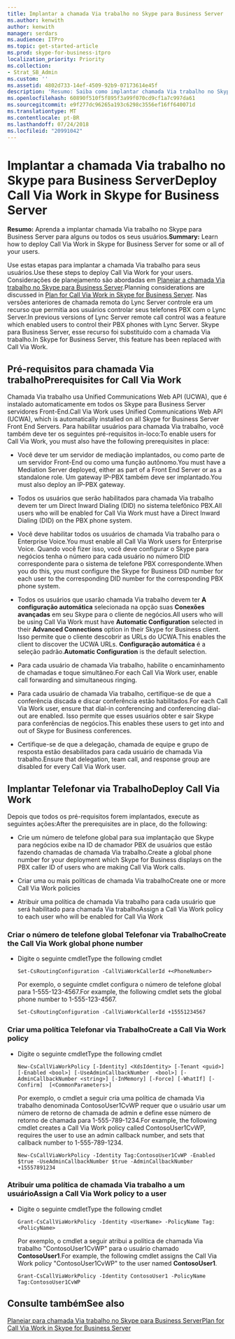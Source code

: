 ```yaml
---
title: Implantar a chamada Via trabalho no Skype para Business Server
ms.author: kenwith
author: kenwith
manager: serdars
ms.audience: ITPro
ms.topic: get-started-article
ms.prod: skype-for-business-itpro
localization_priority: Priority
ms.collection:
- Strat_SB_Admin
ms.custom: ''
ms.assetid: 4802d733-14ef-4509-92b9-07173614e45f
description: 'Resumo: Saiba como implantar chamada Via trabalho no Skype para Business Server para alguns ou todos os seus usuários.'
ms.openlocfilehash: 60890f510f5f895f3a99f070cd9cf1a7c997da61
ms.sourcegitcommit: e9f277dc96265a193c6298c3556ef16ff640071d
ms.translationtype: MT
ms.contentlocale: pt-BR
ms.lasthandoff: 07/24/2018
ms.locfileid: "20991042"
---
```

# <a name="deploy-call-via-work-in-skype-for-business-server"></a><span data-ttu-id="d95a5-103">Implantar a chamada Via trabalho no Skype para Business Server</span><span class="sxs-lookup"><span data-stu-id="d95a5-103">Deploy Call Via Work in Skype for Business Server</span></span>
 
<span data-ttu-id="d95a5-104">**Resumo:** Aprenda a implantar chamada Via trabalho no Skype para Business Server para alguns ou todos os seus usuários.</span><span class="sxs-lookup"><span data-stu-id="d95a5-104">**Summary:** Learn how to deploy Call Via Work in Skype for Business Server for some or all of your users.</span></span>
  
<span data-ttu-id="d95a5-105">Use estas etapas para implantar a chamada Via trabalho para seus usuários.</span><span class="sxs-lookup"><span data-stu-id="d95a5-105">Use these steps to deploy Call Via Work for your users.</span></span> <span data-ttu-id="d95a5-106">Considerações de planejamento são abordadas em [Planejar a chamada Via trabalho no Skype para Business Server](../plan-your-deployment/enterprise-voice-solution/call-via-work.md).</span><span class="sxs-lookup"><span data-stu-id="d95a5-106">Planning considerations are discussed in [Plan for Call Via Work in Skype for Business Server](../plan-your-deployment/enterprise-voice-solution/call-via-work.md).</span></span> <span data-ttu-id="d95a5-107">Nas versões anteriores de chamada remota do Lync Server controle era um recurso que permitia aos usuários controlar seus telefones PBX com o Lync Server.</span><span class="sxs-lookup"><span data-stu-id="d95a5-107">In previous versions of Lync Server remote call control was a feature which enabled users to control their PBX phones with Lync Server.</span></span> <span data-ttu-id="d95a5-108">Skype para Business Server, esse recurso foi substituído com a chamada Via trabalho.</span><span class="sxs-lookup"><span data-stu-id="d95a5-108">In Skype for Business Server, this feature has been replaced with Call Via Work.</span></span> 
  
## <a name="prerequisites-for-call-via-work"></a><span data-ttu-id="d95a5-109">Pré-requisitos para chamada Via trabalho</span><span class="sxs-lookup"><span data-stu-id="d95a5-109">Prerequisites for Call Via Work</span></span>

<span data-ttu-id="d95a5-110">Chamada Via trabalho usa Unified Communications Web API (UCWA), que é instalado automaticamente em todos os Skype para Business Server servidores Front-End.</span><span class="sxs-lookup"><span data-stu-id="d95a5-110">Call Via Work uses Unified Communications Web API (UCWA), which is automatically installed on all Skype for Business Server Front End Servers.</span></span> <span data-ttu-id="d95a5-111">Para habilitar usuários para chamada Via trabalho, você também deve ter os seguintes pré-requisitos in-loco:</span><span class="sxs-lookup"><span data-stu-id="d95a5-111">To enable users for Call Via Work, you must also have the following prerequisites in place:</span></span> 
  
- <span data-ttu-id="d95a5-112">Você deve ter um servidor de mediação implantados, ou como parte de um servidor Front-End ou como uma função autônomo.</span><span class="sxs-lookup"><span data-stu-id="d95a5-112">You must have a Mediation Server deployed, either as part of a Front End Server or as a standalone role.</span></span> <span data-ttu-id="d95a5-113">Um gateway IP-PBX também deve ser implantado.</span><span class="sxs-lookup"><span data-stu-id="d95a5-113">You must also deploy an IP-PBX gateway.</span></span>
    
- <span data-ttu-id="d95a5-114">Todos os usuários que serão habilitados para chamada Via trabalho devem ter um Direct Inward Dialing (DID) no sistema telefônico PBX.</span><span class="sxs-lookup"><span data-stu-id="d95a5-114">All users who will be enabled for Call Via Work must have a Direct Inward Dialing (DID) on the PBX phone system.</span></span> 
    
- <span data-ttu-id="d95a5-115">Você deve habilitar todos os usuários de chamada Via trabalho para o Enterprise Voice.</span><span class="sxs-lookup"><span data-stu-id="d95a5-115">You must enable all Call Via Work users for Enterprise Voice.</span></span> <span data-ttu-id="d95a5-116">Quando você fizer isso, você deve configurar o Skype para negócios tenha o número para cada usuário no número DID correspondente para o sistema de telefone PBX correspondente.</span><span class="sxs-lookup"><span data-stu-id="d95a5-116">When you do this, you must configure the Skype for Business DID number for each user to the corresponding DID number for the corresponding PBX phone system.</span></span> 
    
- <span data-ttu-id="d95a5-117">Todos os usuários que usarão chamada Via trabalho devem ter **A configuração automática** selecionada na opção suas **Conexões avançadas** em seu Skype para o cliente de negócios.</span><span class="sxs-lookup"><span data-stu-id="d95a5-117">All users who will be using Call Via Work must have **Automatic Configuration** selected in their **Advanced Connections** option in their Skype for Business client.</span></span> <span data-ttu-id="d95a5-118">Isso permite que o cliente descobrir as URLs do UCWA.</span><span class="sxs-lookup"><span data-stu-id="d95a5-118">This enables the client to discover the UCWA URLs.</span></span> <span data-ttu-id="d95a5-119">**Configuração automática** é a seleção padrão.</span><span class="sxs-lookup"><span data-stu-id="d95a5-119">**Automatic Configuration** is the default selection.</span></span>
    
- <span data-ttu-id="d95a5-120">Para cada usuário de chamada Via trabalho, habilite o encaminhamento de chamadas e toque simultâneo.</span><span class="sxs-lookup"><span data-stu-id="d95a5-120">For each Call Via Work user, enable call forwarding and simultaneous ringing.</span></span> 
    
- <span data-ttu-id="d95a5-121">Para cada usuário de chamada Via trabalho, certifique-se de que a conferência discada e discar conferência estão habilitados.</span><span class="sxs-lookup"><span data-stu-id="d95a5-121">For each Call Via Work user, ensure that dial-in conferencing and conferencing dial-out are enabled.</span></span> <span data-ttu-id="d95a5-122">Isso permite que esses usuários obter e sair Skype para conferências de negócios.</span><span class="sxs-lookup"><span data-stu-id="d95a5-122">This enables these users to get into and out of Skype for Business conferences.</span></span>
    
- <span data-ttu-id="d95a5-123">Certifique-se de que a delegação, chamada de equipe e grupo de resposta estão desabilitados para cada usuário de chamada Via trabalho.</span><span class="sxs-lookup"><span data-stu-id="d95a5-123">Ensure that delegation, team call, and response group are disabled for every Call Via Work user.</span></span>
    
## <a name="deploy-call-via-work"></a><span data-ttu-id="d95a5-124">Implantar Telefonar via Trabalho</span><span class="sxs-lookup"><span data-stu-id="d95a5-124">Deploy Call Via Work</span></span>

<span data-ttu-id="d95a5-125">Depois que todos os pré-requisitos forem implantados, execute as seguintes ações:</span><span class="sxs-lookup"><span data-stu-id="d95a5-125">After the prerequisites are in place, do the following:</span></span>
  
- <span data-ttu-id="d95a5-126">Crie um número de telefone global para sua implantação que Skype para negócios exibe na ID de chamador PBX de usuários que estão fazendo chamadas de chamada Via trabalho.</span><span class="sxs-lookup"><span data-stu-id="d95a5-126">Create a global phone number for your deployment which Skype for Business displays on the PBX caller ID of users who are making Call Via Work calls.</span></span> 
    
- <span data-ttu-id="d95a5-127">Criar uma ou mais políticas de chamada Via trabalho</span><span class="sxs-lookup"><span data-stu-id="d95a5-127">Create one or more Call Via Work policies</span></span>
    
- <span data-ttu-id="d95a5-128">Atribuir uma política de chamada Via trabalho para cada usuário que será habilitado para chamada Via trabalho</span><span class="sxs-lookup"><span data-stu-id="d95a5-128">Assign a Call Via Work policy to each user who will be enabled for Call Via Work</span></span>
    
### <a name="create-the-call-via-work-global-phone-number"></a><span data-ttu-id="d95a5-129">Criar o número de telefone global Telefonar via Trabalho</span><span class="sxs-lookup"><span data-stu-id="d95a5-129">Create the Call Via Work global phone number</span></span>

- <span data-ttu-id="d95a5-130">Digite o seguinte cmdlet</span><span class="sxs-lookup"><span data-stu-id="d95a5-130">Type the following cmdlet</span></span>
    
  ```
  Set-CsRoutingConfiguration -CallViaWorkCallerId +<PhoneNumber>
  ```

    <span data-ttu-id="d95a5-131">Por exemplo, o seguinte cmdlet configura o número de telefone global para 1-555-123-4567.</span><span class="sxs-lookup"><span data-stu-id="d95a5-131">For example, the following cmdlet sets the global phone number to 1-555-123-4567.</span></span>
    
  ```
  Set-CsRoutingConfiguration -CallViaWorkCallerId +15551234567
  ```

### <a name="create-a-call-via-work-policy"></a><span data-ttu-id="d95a5-132">Criar uma política Telefonar via Trabalho</span><span class="sxs-lookup"><span data-stu-id="d95a5-132">Create a Call Via Work policy</span></span>

- <span data-ttu-id="d95a5-133">Digite o seguinte cmdlet</span><span class="sxs-lookup"><span data-stu-id="d95a5-133">Type the following cmdlet</span></span>
    
  ```
  New-CsCallViaWorkPolicy [-Identity] <XdsIdentity> [-Tenant <guid>] [-Enabled <bool>] [-UseAdminCallbackNumber  <bool>] [-AdminCallbackNumber <string>] [-InMemory] [-Force] [-WhatIf] [-Confirm]  [<CommonParameters>]
  ```

    <span data-ttu-id="d95a5-134">Por exemplo, o cmdlet a seguir cria uma política de chamada Via trabalho denominada ContosoUser1CvWP requer que o usuário usar um número de retorno de chamada de admin e define esse número de retorno de chamada para 1-555-789-1234.</span><span class="sxs-lookup"><span data-stu-id="d95a5-134">For example, the following cmdlet creates a Call Via Work policy called ContosoUser1CvWP, requires the user to use an admin callback number, and sets that callback number to 1-555-789-1234.</span></span>
    
  ```
  New-CsCallViaWorkPolicy -Identity Tag:ContosoUser1CvWP -Enabled $true -UseAdminCallbackNumber $true -AdminCallbackNumber +15557891234
  ```

### <a name="assign-a-call-via-work-policy-to-a-user"></a><span data-ttu-id="d95a5-135">Atribuir uma política de chamada Via trabalho a um usuário</span><span class="sxs-lookup"><span data-stu-id="d95a5-135">Assign a Call Via Work policy to a user</span></span>

- <span data-ttu-id="d95a5-136">Digite o seguinte cmdlet</span><span class="sxs-lookup"><span data-stu-id="d95a5-136">Type the following cmdlet</span></span>
    
  ```
  Grant-CsCallViaWorkPolicy -Identity <UserName> -PolicyName Tag:<PolicyName>
  ```

    <span data-ttu-id="d95a5-137">Por exemplo, o cmdlet a seguir atribui a política de chamada Via trabalho "ContosoUser1CvWP" para o usuário chamado **ContosoUser1**.</span><span class="sxs-lookup"><span data-stu-id="d95a5-137">For example, the following cmdlet assigns the Call Via Work policy "ContosoUser1CvWP" to the user named **ContosoUser1**.</span></span>
    
  ```
  Grant-CsCallViaWorkPolicy -Identity ContosoUser1 -PolicyName Tag:ContosoUser1CvWP
  ```

## <a name="see-also"></a><span data-ttu-id="d95a5-138">Consulte também</span><span class="sxs-lookup"><span data-stu-id="d95a5-138">See also</span></span>

[<span data-ttu-id="d95a5-139">Planejar para chamada Via trabalho no Skype para Business Server</span><span class="sxs-lookup"><span data-stu-id="d95a5-139">Plan for Call Via Work in Skype for Business Server</span></span>](../plan-your-deployment/enterprise-voice-solution/call-via-work.md)

